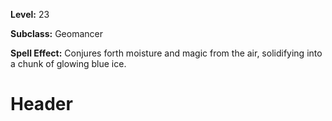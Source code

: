 <!-- TITLE: Spell: Summon Glowing Blue Ice -->
<!-- SUBTITLE:  -->

**Level:** 23

**Subclass:** Geomancer

**Spell Effect:** Conjures forth moisture and magic from the air, solidifying into a chunk of glowing blue ice.

# Header